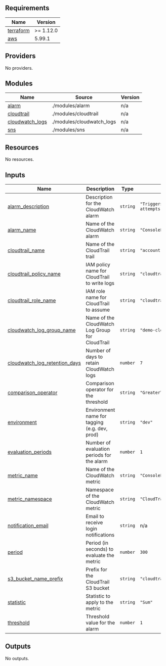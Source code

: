 ## Requirements

| Name | Version |
|------|---------|
| <a name="requirement_terraform"></a> [terraform](#requirement\_terraform) | >= 1.12.0 |
| <a name="requirement_aws"></a> [aws](#requirement\_aws) | 5.99.1 |

## Providers

No providers.

## Modules

| Name | Source | Version |
|------|--------|---------|
| <a name="module_alarm"></a> [alarm](#module\_alarm) | ./modules/alarm | n/a |
| <a name="module_cloudtrail"></a> [cloudtrail](#module\_cloudtrail) | ./modules/cloudtrail | n/a |
| <a name="module_cloudwatch_logs"></a> [cloudwatch\_logs](#module\_cloudwatch\_logs) | ./modules/cloudwatch_logs | n/a |
| <a name="module_sns"></a> [sns](#module\_sns) | ./modules/sns | n/a |

## Resources

No resources.

## Inputs

| Name | Description | Type | Default | Required |
|------|-------------|------|---------|:--------:|
| <a name="input_alarm_description"></a> [alarm\_description](#input\_alarm\_description) | Description for the CloudWatch alarm | `string` | `"Triggers on AWS Console login attempts"` | no |
| <a name="input_alarm_name"></a> [alarm\_name](#input\_alarm\_name) | Name of the CloudWatch alarm | `string` | `"ConsoleLoginAlarm"` | no |
| <a name="input_cloudtrail_name"></a> [cloudtrail\_name](#input\_cloudtrail\_name) | Name of the CloudTrail trail | `string` | `"account-activity-trail"` | no |
| <a name="input_cloudtrail_policy_name"></a> [cloudtrail\_policy\_name](#input\_cloudtrail\_policy\_name) | IAM policy name for CloudTrail to write logs | `string` | `"cloudtrail-cloudwatch-policy"` | no |
| <a name="input_cloudtrail_role_name"></a> [cloudtrail\_role\_name](#input\_cloudtrail\_role\_name) | IAM role name for CloudTrail to assume | `string` | `"cloudtrail-cloudwatch-role"` | no |
| <a name="input_cloudwatch_log_group_name"></a> [cloudwatch\_log\_group\_name](#input\_cloudwatch\_log\_group\_name) | Name of the CloudWatch Log Group for CloudTrail | `string` | `"demo-cloudtrail-logs"` | no |
| <a name="input_cloudwatch_log_retention_days"></a> [cloudwatch\_log\_retention\_days](#input\_cloudwatch\_log\_retention\_days) | Number of days to retain CloudWatch logs | `number` | `7` | no |
| <a name="input_comparison_operator"></a> [comparison\_operator](#input\_comparison\_operator) | Comparison operator for the threshold | `string` | `"GreaterThanOrEqualToThreshold"` | no |
| <a name="input_environment"></a> [environment](#input\_environment) | Environment name for tagging (e.g. dev, prod) | `string` | `"dev"` | no |
| <a name="input_evaluation_periods"></a> [evaluation\_periods](#input\_evaluation\_periods) | Number of evaluation periods for the alarm | `number` | `1` | no |
| <a name="input_metric_name"></a> [metric\_name](#input\_metric\_name) | Name of the CloudWatch metric | `string` | `"ConsoleLoginEventCount"` | no |
| <a name="input_metric_namespace"></a> [metric\_namespace](#input\_metric\_namespace) | Namespace of the CloudWatch metric | `string` | `"CloudTrailMetrics"` | no |
| <a name="input_notification_email"></a> [notification\_email](#input\_notification\_email) | Email to receive login notifications | `string` | n/a | yes |
| <a name="input_period"></a> [period](#input\_period) | Period (in seconds) to evaluate the metric | `number` | `300` | no |
| <a name="input_s3_bucket_name_prefix"></a> [s3\_bucket\_name\_prefix](#input\_s3\_bucket\_name\_prefix) | Prefix for the CloudTrail S3 bucket | `string` | `"cloudtrail-activity-logs"` | no |
| <a name="input_statistic"></a> [statistic](#input\_statistic) | Statistic to apply to the metric | `string` | `"Sum"` | no |
| <a name="input_threshold"></a> [threshold](#input\_threshold) | Threshold value for the alarm | `number` | `1` | no |

## Outputs

No outputs.

